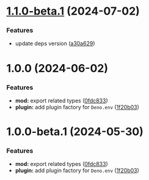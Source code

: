 # [1.1.0-beta.1](https://github.com/TomokiMiyauci/esbuild-deno-env/compare/1.0.0...1.1.0-beta.1) (2024-07-02)


### Features

* update deps version ([a30a629](https://github.com/TomokiMiyauci/esbuild-deno-env/commit/a30a62914492773f8d5327b723c446623749080c))

# 1.0.0 (2024-06-02)


### Features

* **mod:** export related types ([0fdc833](https://github.com/TomokiMiyauci/esbuild-deno-env/commit/0fdc833951a07ac203cd91b6d8beb207980724fd))
* **plugin:** add plugin factory for `Deno.env` ([1f20b03](https://github.com/TomokiMiyauci/esbuild-deno-env/commit/1f20b03c6c490ed7208fd87d878f09fc26fd7357))

# 1.0.0-beta.1 (2024-05-30)


### Features

* **mod:** export related types ([0fdc833](https://github.com/TomokiMiyauci/esbuild-deno-env/commit/0fdc833951a07ac203cd91b6d8beb207980724fd))
* **plugin:** add plugin factory for `Deno.env` ([1f20b03](https://github.com/TomokiMiyauci/esbuild-deno-env/commit/1f20b03c6c490ed7208fd87d878f09fc26fd7357))
